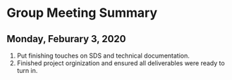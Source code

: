 # Group Meeting Summary
## Monday, Feburary 3, 2020

1. Put finishing touches on SDS and technical documentation.
2. Finished project orginization and ensured all deliverables were ready to turn in.
